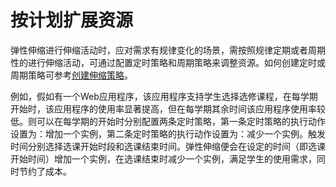 # 按计划扩展资源<a name="zh-cn_topic_0042018378"></a>

弹性伸缩进行伸缩活动时，应对需求有规律变化的场景，需按照规律定期或者周期性的进行伸缩活动，可通过配置定时策略和周期策略来调整资源。如何创建定时或周期策略可参考[创建伸缩策略](创建伸缩策略.md)。

例如，假如有一个Web应用程序，该应用程序支持学生选择选修课程，在每学期开始时，该应用程序的使用率显著提高，但在每学期其余时间该应用程序使用率较低。则可以在每学期的开始时分别配置两条定时策略，第一条定时策略的执行动作设置为：增加一个实例，第二条定时策略的执行动作设置为：减少一个实例。触发时间分别选择选课开始时段和选课结束时间。弹性伸缩便会在设定的时间（即选课开始时间）增加一个实例，在选课结束时减少一个实例，满足学生的使用需求，同时节约了成本。

